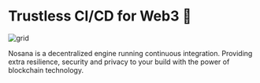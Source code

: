 # Trustless CI/CD for Web3 🚀

![grid](https://nosana.io/_nuxt/img/grid-field_animated.5052a6b.svg)

Nosana is a decentralized engine running continuous integration.
Providing extra resilience, security and privacy
to your build with the power of blockchain technology.
